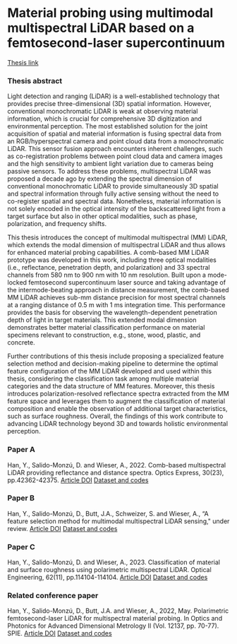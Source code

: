 # **Material probing using multimodal multispectral LiDAR based on a femtosecond-laser supercontinuum**
[Thesis link](https://www.research-collection.ethz.ch/handle/20.500.11850/666007)

### Thesis abstract
Light detection and ranging (LiDAR) is a well-established technology that provides precise three-dimensional (3D) spatial information. However, conventional monochromatic LiDAR is weak at observing material information, which is crucial for comprehensive 3D digitization and environmental perception. The most established solution for the joint acquisition of spatial and material information is fusing spectral data from an RGB/hyperspectral camera and point cloud data from a monochromatic LiDAR. This sensor fusion approach encounters inherent challenges, such as co-registration problems between point cloud data and camera images and the high sensitivity to ambient light variation due to cameras being passive sensors. To address these problems, multispectral LiDAR was proposed a decade ago by extending the spectral dimension of conventional monochromatic LiDAR to provide simultaneously 3D spatial and spectral information through fully active sensing without the need to co-register spatial and spectral data. Nonetheless, material information is not solely encoded in the optical intensity of the backscattered light from a target surface but also in other optical modalities, such as phase, polarization, and frequency shifts.

This thesis introduces the concept of multimodal multispectral (MM) LiDAR, which extends the modal dimension of multispectral LiDAR and thus allows for enhanced material probing capabilities. A comb-based MM LiDAR prototype was developed in this work, including three optical modalities (i.e., reflectance, penetration depth, and polarization) and 33 spectral channels from 580 nm to 900 nm with 10 nm resolution. Built upon a mode-locked femtosecond supercontinuum laser source and taking advantage of the intermode-beating approach in distance measurement, the comb-based MM LiDAR achieves sub-mm distance precision for most spectral channels at a ranging distance of 0.5 m with 1 ms integration time. This performance provides the basis for observing the wavelength-dependent penetration depth of light in target materials. This extended modal dimension demonstrates better material classification performance on material specimens relevant to construction, e.g., stone, wood, plastic, and concrete.

Further contributions of this thesis include proposing a specialized feature selection method and decision-making pipeline to determine the optimal feature configuration of the MM LiDAR developed and used within this thesis, considering the classification task among multiple material categories and the data structure of MM features. Moreover, this thesis introduces polarization-resolved reflectance spectra extracted from the MM feature space and leverages them to augment the classification of material composition and enable the observation of additional target characteristics, such as surface roughness. Overall, the findings of this work contribute to advancing LiDAR technology beyond 3D and towards holistic environmental perception.

### Paper A
Han, Y., Salido-Monzú, D. and Wieser, A., 2022. Comb-based multispectral LiDAR providing reflectance and distance spectra. Optics Express, 30(23), pp.42362-42375.
[Article DOI](https://doi.org/10.1364/OE.473466)   [Dataset and codes](http://hdl.handle.net/20.500.11850/627737)

### Paper B
Han, Y., Salido-Monzú, D., Butt, J.A., Schweizer, S. and Wieser, A., “A feature selection method for multimodal multispectral LiDAR sensing," under review.
[Article DOI](https://doi.org/10.1016/j.isprsjprs.2024.04.022)    [Dataset and codes](https://github.com/yuhan-yhyh/Dataset_Code_MGSVM-FS-MM-LiDAR.git)

### Paper C
Han, Y., Salido-Monzú, D. and Wieser, A., 2023. Classification of material and surface roughness using polarimetric multispectral LiDAR. Optical Engineering, 62(11), pp.114104-114104.
[Article DOI](https://doi.org/10.1117/1.OE.62.11.114104)   [Dataset and codes](https://github.com/yuhan-yhyh/Dataset_Code_PML.git)
### Related conference paper
Han, Y., Salido-Monzú, D., Butt, J.A. and Wieser, A., 2022, May. Polarimetric femtosecond-laser LiDAR for multispectral material probing. In Optics and Photonics for Advanced Dimensional Metrology II (Vol. 12137, pp. 70-77). SPIE. [Article DOI](https://doi.org/10.1117/12.2624458)   [Dataset and codes](http://hdl.handle.net/20.500.11850/553220)
